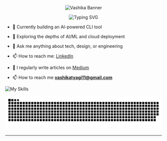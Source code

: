 
<div align="center">

![Vashika Banner](https://capsule-render.vercel.app/api?type=transparent&height=200&text=Hi%20there,%20I%27m%20Vashika&fontSize=80&fontColor=000000&animation=blinking&descSize=24&descAlignY=50&textAlign=center&stroke=%23ff1493&strokeWidth=4&color=gradient&customColorList=12,13,14,15,16,17,18,19,20,21,22,23,24)


<img src="https://readme-typing-svg.herokuapp.com?font=Fira+Code&size=25&duration=4000&pause=1000&color=FF69B4&center=true&vCenter=true&width=600&lines=Computer%20Science%20Engineering%20Student;I%27m%20a%20Developer%20%E2%80%A2%20Designer%20%E2%80%A2%20CSE%20undergrad%;Open%20Source%20Enthusiast;Always%20Learning%20New%20Things" alt="Typing SVG" />

</div>

- 🔭 Currently building an AI-powered CLI tool

- 🌱 Exploring the depths of AI/ML and cloud deployment

- 💬 Ask me anything about tech, design, or engineering

- 📫 How to reach me: [LinkedIn](https://www.linkedin.com/in/vashikatyagi11)

- 📝 I regularly write articles on [Medium](https://medium.com/@vashikatyagi11)

- 📫 How to reach me **vashikatyagi11@gmail.com**




![My Skills](https://skillicons.dev/icons?i=py,html,css,go,mongodb,flask,sklearn,aws,pycharm,github,linkedin,powershell,figma,ps,xd&perline=11)






<!-- Snake Animation -->
<div align="center">
  <img src="https://raw.githubusercontent.com/platane/platane/output/github-contribution-grid-snake-dark.svg" alt="snake"/>
</div>

<hr/>




